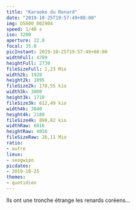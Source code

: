 ```yaml
---
title: "Karaoke du Renard"
date: "2019-10-25T19:57:49+08:00"
img: D5600_002904
speed: 1/40 s
iso: 3200
aperture: 22.0
focal: 35.0
picInstant: 2019-10-25T19:57:49+08:00
widthFull: 4789
heightFull: 2730
fileSizeFull: 1,23 Mio
width2k: 1920
height2k: 1095
fileSize2k: 178,55 kio
width3k: 3000
height3k: 1710
fileSize3k: 612,49 kio
width4k: 3840
height4k: 2189
fileSize4k: 898,82 kio
widthRaw: 6016
heightRaw: 4016
fileSizeRaw: 26,11 Mio
ratio:
- autre
lieux:
- seogwipo
picdates:
- 2019-10-25
themes:
- quotidien
---
```


Ils ont une tronche étrange les renards coréens…